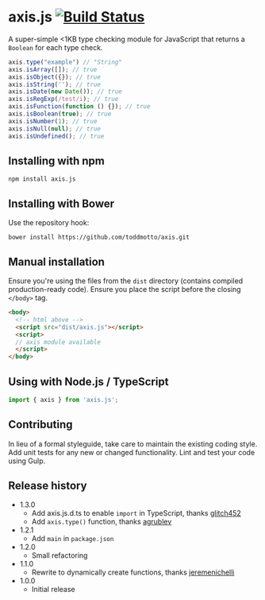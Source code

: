 # axis.js [![Build Status](https://travis-ci.org/toddmotto/axis.svg)](https://travis-ci.org/toddmotto/axis)

A super-simple &lt;1KB type checking module for JavaScript that returns a `Boolean` for each type check.

```js
axis.type("example") // "String"
axis.isArray([]); // true
axis.isObject({}); // true
axis.isString(''); // true
axis.isDate(new Date()); // true
axis.isRegExp(/test/i); // true
axis.isFunction(function () {}); // true
axis.isBoolean(true); // true
axis.isNumber(1); // true
axis.isNull(null); // true
axis.isUndefined(); // true
```

## Installing with npm

```
npm install axis.js
```

## Installing with Bower
Use the repository hook:

```
bower install https://github.com/toddmotto/axis.git
```

## Manual installation
Ensure you're using the files from the `dist` directory (contains compiled production-ready code). Ensure you place the script before the closing `</body>` tag.

```html
<body>
  <!-- html above -->
  <script src="dist/axis.js"></script>
  <script>
  // axis module available
  </script>
</body>
```

## Using with Node.js / TypeScript
```typescript
import { axis } from 'axis.js';
```

## Contributing
In lieu of a formal styleguide, take care to maintain the existing coding style. Add unit tests for any new or changed functionality. Lint and test your code using Gulp.

## Release history

- 1.3.0
  - Add axis.js.d.ts to enable `import` in TypeScript, thanks [glitch452](https://github.com/glitch452/)
  - Add `axis.type()` function, thanks [agrublev](https://github.com/agrublev/)
- 1.2.1
  - Add `main` in `package.json`
- 1.2.0
  - Small refactoring
- 1.1.0
  - Rewrite to dynamically create functions, thanks [jeremenichelli](https://github.com/toddmotto/axis/pull/1)
- 1.0.0
  - Initial release
